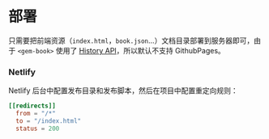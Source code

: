 # 部署

只需要把前端资源（`index.html`，`book.json`...）文档目录部署到服务器即可，由于 `<gem-book>` 使用了 [History API](https://developer.mozilla.org/en-US/docs/Web/API/History)，所以默认不支持 GithubPages。

### Netlify

Netlify 后台中配置发布目录和发布脚本，然后在项目中配置重定向规则：

```toml
[[redirects]]
  from = "/*"
  to = "/index.html"
  status = 200
```
